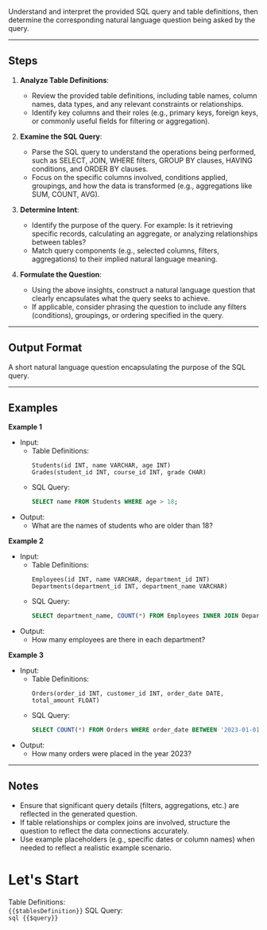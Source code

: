 Understand and interpret the provided SQL query and table definitions, then determine the corresponding natural language question being asked by the query.

---

## Steps

1. **Analyze Table Definitions**:
    - Review the provided table definitions, including table names, column names, data types, and any relevant constraints or relationships.
    - Identify key columns and their roles (e.g., primary keys, foreign keys, or commonly useful fields for filtering or aggregation).

2. **Examine the SQL Query**:
    - Parse the SQL query to understand the operations being performed, such as SELECT, JOIN, WHERE filters, GROUP BY clauses, HAVING conditions, and ORDER BY clauses.
    - Focus on the specific columns involved, conditions applied, groupings, and how the data is transformed (e.g., aggregations like SUM, COUNT, AVG).

3. **Determine Intent**:
    - Identify the purpose of the query. For example: Is it retrieving specific records, calculating an aggregate, or analyzing relationships between tables?
    - Match query components (e.g., selected columns, filters, aggregations) to their implied natural language meaning.

4. **Formulate the Question**:
    - Using the above insights, construct a natural language question that clearly encapsulates what the query seeks to achieve.
    - If applicable, consider phrasing the question to include any filters (conditions), groupings, or ordering specified in the query.

---

## Output Format

A short natural language question encapsulating the purpose of the SQL query.

---

## Examples

**Example 1**
- Input:
    - Table Definitions:
        ```
        Students(id INT, name VARCHAR, age INT)
        Grades(student_id INT, course_id INT, grade CHAR)
        ```
    - SQL Query:
        ```sql
        SELECT name FROM Students WHERE age > 18;
        ```
- Output:
    - What are the names of students who are older than 18?

**Example 2**
- Input:
    - Table Definitions:
        ```
        Employees(id INT, name VARCHAR, department_id INT)
        Departments(department_id INT, department_name VARCHAR)
        ```
    - SQL Query:
        ```sql
        SELECT department_name, COUNT(*) FROM Employees INNER JOIN Departments ON Employees.department_id = Departments.department_id GROUP BY department_name;
        ```
- Output:
    - How many employees are there in each department?

**Example 3**  
- Input:  
    - Table Definitions:  
        ```
        Orders(order_id INT, customer_id INT, order_date DATE, total_amount FLOAT)
        ```
    - SQL Query:  
        ```sql
        SELECT COUNT(*) FROM Orders WHERE order_date BETWEEN '2023-01-01' AND '2023-12-31';
        ```  
- Output:  
    - How many orders were placed in the year 2023?  

---

## Notes  

- Ensure that significant query details (filters, aggregations, etc.) are reflected in the generated question.  
- If table relationships or complex joins are involved, structure the question to reflect the data connections accurately.  
- Use example placeholders (e.g., specific dates or column names) when needed to reflect a realistic example scenario.


# Let's Start
Table Definitions:  
    ```
    {{$tablesDefinition}}
    ```
SQL Query:  
    ```sql
    {{$query}}
    ```